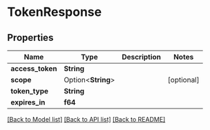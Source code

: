 # TokenResponse

## Properties

Name | Type | Description | Notes
------------ | ------------- | ------------- | -------------
**access_token** | **String** |  | 
**scope** | Option<**String**> |  | [optional]
**token_type** | **String** |  | 
**expires_in** | **f64** |  | 

[[Back to Model list]](../README.md#documentation-for-models) [[Back to API list]](../README.md#documentation-for-api-endpoints) [[Back to README]](../README.md)


